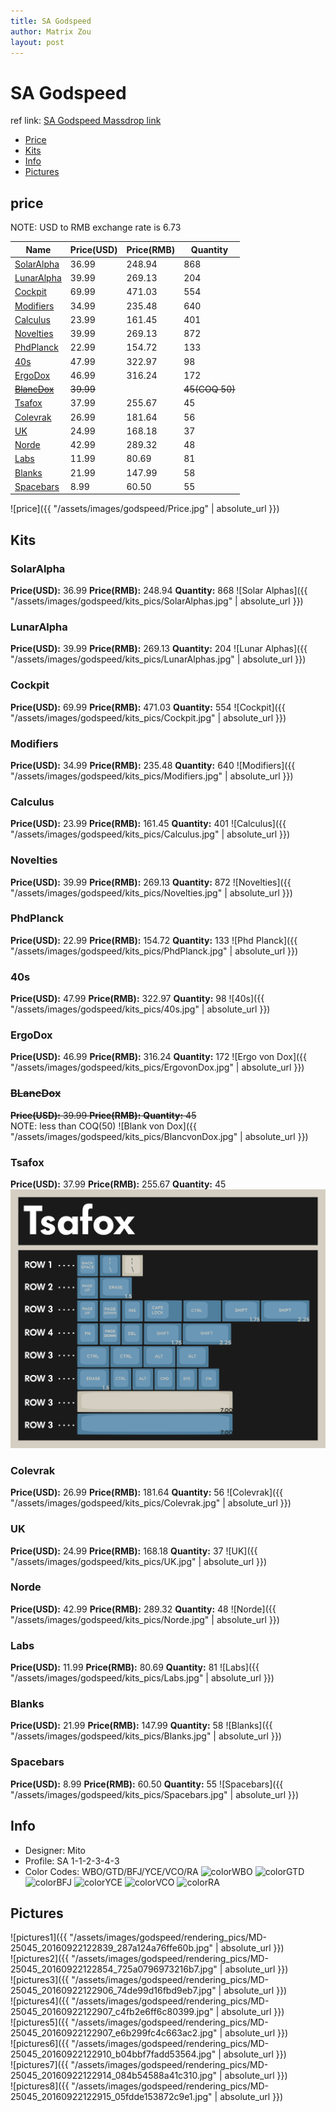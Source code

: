 ```yaml
---
title: SA Godspeed
author: Matrix Zou
layout: post
---
```


# SA Godspeed

ref link: [SA Godspeed Massdrop link](https://www.massdrop.com/buy/godspeed-custom-sa-keycap-set)

* [Price](#price)  
* [Kits](#kits)  
* [Info](#info)
* [Pictures](#pictures)

## price  
NOTE: USD to RMB exchange rate is 6.73

| Name          | Price(USD)    | Price(RMB)  | Quantity |
| ------------- | ------------- | ----------- | -------- |
|[SolarAlpha](#solaralpha)|36.99|248.94|868|
|[LunarAlpha](#lunaralpha)|39.99|269.13|204|
|[Cockpit](#cockpit)|69.99|471.03|554|
|[Modifiers](#modifiers)|34.99|235.48|640|
|[Calculus](#calculus)|23.99|161.45|401|
|[Novelties](#novelties)|39.99|269.13|872|
|[PhdPlanck](#phdplanck)|22.99|154.72|133|
|[40s](#40s)|47.99|322.97|98|
|[ErgoDox](#ergodox)|46.99|316.24|172|
|[~~BlancDox~~](#blancdox)|~~39.99~~||~~45(COQ 50)~~|
|[Tsafox](#tsafox)|37.99|255.67|45|
|[Colevrak](#colevrak)|26.99|181.64|56|
|[UK](#uk)|24.99|168.18|37|
|[Norde](#norde)|42.99|289.32|48|
|[Labs](#labs)|11.99|80.69|81|
|[Blanks](#blanks)|21.99|147.99|58|
|[Spacebars](#spacebars)|8.99|60.50|55|

![price]({{ "/assets/images/godspeed/Price.jpg" | absolute_url }})

## Kits
### SolarAlpha
**Price(USD):** 36.99	**Price(RMB):** 248.94	**Quantity:** 868
![Solar Alphas]({{ "/assets/images/godspeed/kits_pics/SolarAlphas.jpg" | absolute_url }})

### LunarAlpha
**Price(USD):** 39.99	**Price(RMB):** 269.13	**Quantity:** 204
![Lunar Alphas]({{ "/assets/images/godspeed/kits_pics/LunarAlphas.jpg" | absolute_url }})

### Cockpit
**Price(USD):** 69.99	**Price(RMB):** 471.03	**Quantity:** 554
![Cockpit]({{ "/assets/images/godspeed/kits_pics/Cockpit.jpg" | absolute_url }})

### Modifiers
**Price(USD):** 34.99	**Price(RMB):** 235.48	**Quantity:** 640
![Modifiers]({{ "/assets/images/godspeed/kits_pics/Modifiers.jpg" | absolute_url }})

### Calculus
**Price(USD):** 23.99	**Price(RMB):** 161.45	**Quantity:** 401
![Calculus]({{ "/assets/images/godspeed/kits_pics/Calculus.jpg" | absolute_url }})

### Novelties
**Price(USD):** 39.99	**Price(RMB):** 269.13	**Quantity:** 872
![Novelties]({{ "/assets/images/godspeed/kits_pics/Novelties.jpg" | absolute_url }})

### PhdPlanck
**Price(USD):** 22.99	**Price(RMB):** 154.72	**Quantity:** 133
![Phd Planck]({{ "/assets/images/godspeed/kits_pics/PhdPlanck.jpg" | absolute_url }})

### 40s
**Price(USD):** 47.99	**Price(RMB):** 322.97	**Quantity:** 98
![40s]({{ "/assets/images/godspeed/kits_pics/40s.jpg" | absolute_url }})

### ErgoDox
**Price(USD):** 46.99	**Price(RMB):** 316.24	**Quantity:** 172
![Ergo von Dox]({{ "/assets/images/godspeed/kits_pics/ErgovonDox.jpg" | absolute_url }})

### ~~BLancDox~~
~~**Price(USD):** 39.99	**Price(RMB):** 	**Quantity:** 45~~    
NOTE: less than COQ(50)
![Blank von Dox]({{ "/assets/images/godspeed/kits_pics/BlancvonDox.jpg" | absolute_url }})

### Tsafox
**Price(USD):** 37.99	**Price(RMB):** 255.67	**Quantity:** 45
![Tsafox](assets/images/godspeed/kits_pics/Tsafox.png)

### Colevrak
**Price(USD):** 26.99	**Price(RMB):** 181.64	**Quantity:** 56
![Colevrak]({{ "/assets/images/godspeed/kits_pics/Colevrak.jpg" | absolute_url }})

### UK
**Price(USD):** 24.99	**Price(RMB):** 168.18	**Quantity:** 37
![UK]({{ "/assets/images/godspeed/kits_pics/UK.jpg" | absolute_url }})

### Norde
**Price(USD):** 42.99	**Price(RMB):** 289.32	**Quantity:** 48
![Norde]({{ "/assets/images/godspeed/kits_pics/Norde.jpg" | absolute_url }})

### Labs
**Price(USD):** 11.99	**Price(RMB):** 80.69	**Quantity:** 81
![Labs]({{ "/assets/images/godspeed/kits_pics/Labs.jpg" | absolute_url }})

### Blanks
**Price(USD):** 21.99	**Price(RMB):** 147.99	**Quantity:** 58
![Blanks]({{ "/assets/images/godspeed/kits_pics/Blanks.jpg" | absolute_url }})

### Spacebars
**Price(USD):** 8.99	**Price(RMB):** 60.50	**Quantity:** 55
![Spacebars]({{ "/assets/images/godspeed/kits_pics/Spacebars.jpg" | absolute_url }})

## Info
* Designer: Mito
* Profile: SA 1-1-2-3-4-3
* Color Codes: WBO/GTD/BFJ/YCE/VCO/RA
![colorWBO](../../SP_ColorCodes/abs/SP_Abs_ColorCodes_WBO.png)
![colorGTD](../../SP_ColorCodes/abs/SP_Abs_ColorCodes_GTD.png)
![colorBFJ](../../SP_ColorCodes/abs/SP_Abs_ColorCodes_BFJ.png)
![colorYCE](../../SP_ColorCodes/abs/SP_Abs_ColorCodes_YCE.png)
![colorVCO](../../SP_ColorCodes/abs/SP_Abs_ColorCodes_VCO.png)
![colorRA](../../SP_ColorCodes/abs/SP_Abs_ColorCodes_RA.png)

## Pictures  
![pictures1]({{ "/assets/images/godspeed/rendering_pics/MD-25045_20160922122839_287a124a76ffe60b.jpg" | absolute_url }})  
![pictures2]({{ "/assets/images/godspeed/rendering_pics/MD-25045_20160922122854_725a0796973216b7.jpg" | absolute_url }})  
![pictures3]({{ "/assets/images/godspeed/rendering_pics/MD-25045_20160922122906_74de99d16fbd9eb7.jpg" | absolute_url }})  
![pictures4]({{ "/assets/images/godspeed/rendering_pics/MD-25045_20160922122907_c4fb2e6ff6c80399.jpg" | absolute_url }})  
![pictures5]({{ "/assets/images/godspeed/rendering_pics/MD-25045_20160922122907_e6b299fc4c663ac2.jpg" | absolute_url }})  
![pictures6]({{ "/assets/images/godspeed/rendering_pics/MD-25045_20160922122910_b04bbf7fadd53564.jpg" | absolute_url }})  
![pictures7]({{ "/assets/images/godspeed/rendering_pics/MD-25045_20160922122914_084b54588a41c310.jpg" | absolute_url }})  
![pictures8]({{ "/assets/images/godspeed/rendering_pics/MD-25045_20160922122915_05fdde153872c9e1.jpg" | absolute_url }})  
